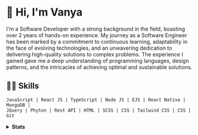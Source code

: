 
# 👋 Hi, I'm Vanya

I'm a Software Developer with a strong background in the field, boasting over 2 years of hands-on experience. My journey as a Software Engineer has been marked by a commitment to continuous learning, adaptability in the face of evolving technologies, and an unwavering dedication to delivering high-quality solutions to complex problems. The experience I gained gave me a deep understanding of programming languages, design patterns, and the intricacies of achieving optimal and sustainable solutions.

## 👨‍💻 Skills

```text
JavaScript | React JS | TypeScript | Node JS | EJS | React Native | MongoDB |
JQuery | Phyton | Rest API | HTML | SCSS | CSS | Tailwind CSS | CSS | Git  
```

<details>
    <summary><b>Stats</b></summary>
<div align="center">
    <img src="http://github-profile-summary-cards.vercel.app/api/cards/profile-details?username=noontaysh&theme=transparent"/>
    <img src="http://github-profile-summary-cards.vercel.app/api/cards/stats?username=noontaysh&theme=transparent" />
    <img  src="http://github-profile-summary-cards.vercel.app/api/cards/productive-time?username=noontaysh&theme=transparent&utcOffset=1 " />
</div>

 </details>

